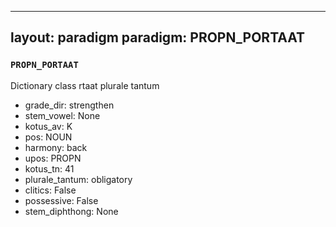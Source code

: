 
---
layout: paradigm
paradigm: PROPN_PORTAAT
---
### ` PROPN_PORTAAT `

Dictionary class rtaat plurale tantum
* grade_dir: strengthen
* stem_vowel: None
* kotus_av: K
* pos: NOUN
* harmony: back
* upos: PROPN
* kotus_tn: 41
* plurale_tantum: obligatory
* clitics: False
* possessive: False
* stem_diphthong: None
